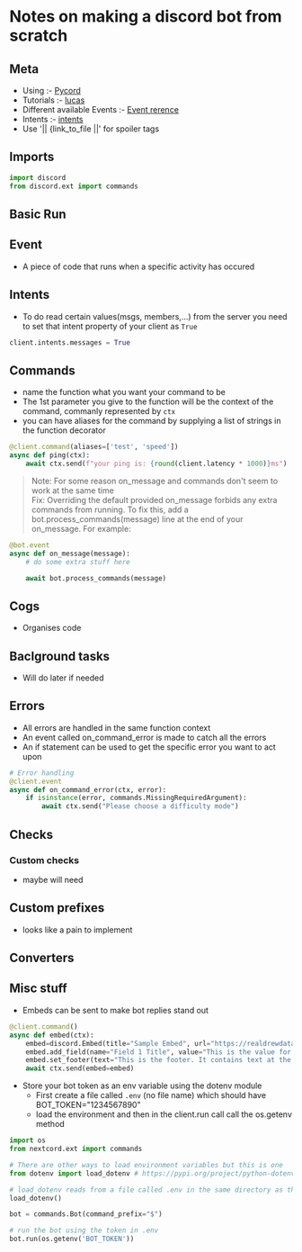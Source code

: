 # Notes on making a discord bot from scratch

## Meta
- Using :- [Pycord](https://pycord.readthedocs.io/en/master/index.html)
- Tutorials :- [lucas](https://www.youtube.com/watch?v=nW8c7vT6Hl4&list=PLW3GfRiBCHOhfVoiDZpSz8SM_HybXRPzZ&index=1)
- Different available Events :- [Event rerence](https://discordpy.readthedocs.io/en/stable/api.html#event-reference)
- Intents :- [intents](https://discordpy.readthedocs.io/en/stable/api.html#intents)
- Use '|| {link_to_file ||' for spoiler tags

## Imports
```py
import discord
from discord.ext import commands
```
## Basic Run

## Event
- A piece of code that runs when a specific activity has occured

## Intents
- To do read certain values(msgs, members,...) from the server you need to set that intent property of your client as `True`
```py
client.intents.messages = True
```

## Commands
- name the function what you want your command to be
- The 1st parameter you give to the function will be the context of the command, commanly represented by `ctx`
- you can have aliases for the command by supplying a list of strings in the function decorator
```py
@client.command(aliases=['test', 'speed'])
async def ping(ctx):
    await ctx.send(f"your ping is: {round(client.latency * 1000)}ms")
```
> Note: For some reason on_message and commands don't seem to work at the same time  
Fix: Overriding the default provided on_message forbids any extra commands from running. To fix this, add a bot.process_commands(message) line at the end of your on_message. For example:
```py
@bot.event
async def on_message(message):
    # do some extra stuff here

    await bot.process_commands(message)
```

## Cogs
- Organises code

## Baclground tasks
- Will do later if needed

## Errors
- All errors are handled in the same function context
- An event called on_command_error is made to catch all the errors
- An if statement can be used to get the specific error you want to act upon
```py
# Error handling
@client.event
async def on_command_error(ctx, error):
    if isinstance(error, commands.MissingRequiredArgument):
        await ctx.send("Please choose a difficulty mode")
```

## Checks
### Custom checks
- maybe will need

## Custom prefixes
- looks like a pain to implement 

## Converters

## Misc stuff
- Embeds can be sent to make bot replies stand out
```py
@client.command()
async def embed(ctx):
    embed=discord.Embed(title="Sample Embed", url="https://realdrewdata.medium.com/", description="This is an embed that will show how to build an embed and the different components", color=discord.Color.blue())
    embed.add_field(name="Field 1 Title", value="This is the value for field 1. This is NOT an inline field.", inline=False)
    embed.set_footer(text="This is the footer. It contains text at the bottom of the embed")
    await ctx.send(embed=embed)
```

- Store your bot token as an env variable using the dotenv module
  - First create a file called `.env` (no file name) which should have BOT_TOKEN="1234567890"
  - load the environment and then in the client.run call call the os.getenv method
```py
import os
from nextcord.ext import commands

# There are other ways to load environment variables but this is one
from dotenv import load_dotenv # https://pypi.org/project/python-dotenv/

# load_dotenv reads from a file called .env in the same directory as the python files which should roughly look like BOT_TOKEN="1234567890"
load_dotenv()

bot = commands.Bot(command_prefix="$")

# run the bot using the token in .env
bot.run(os.getenv('BOT_TOKEN'))
```